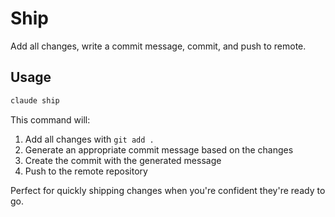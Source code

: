 # Ship

Add all changes, write a commit message, commit, and push to remote.

## Usage

```bash
claude ship
```

This command will:
1. Add all changes with `git add .`
2. Generate an appropriate commit message based on the changes
3. Create the commit with the generated message
4. Push to the remote repository

Perfect for quickly shipping changes when you're confident they're ready to go.